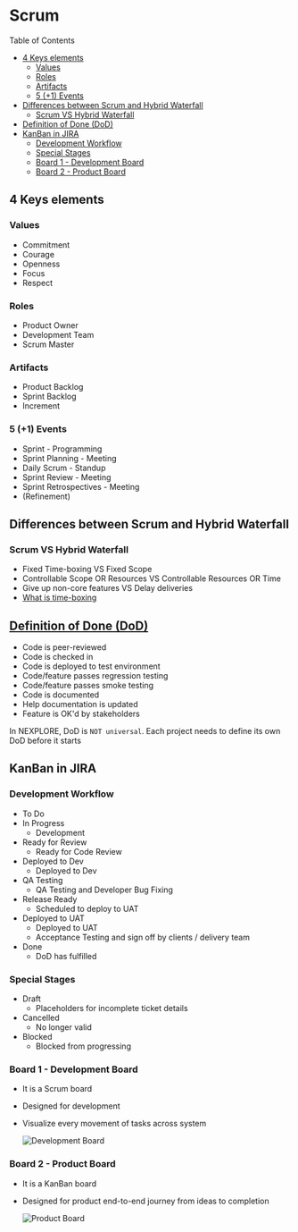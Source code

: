# Scrum <!-- omit in toc -->

Table of Contents

- [4 Keys elements](#4-keys-elements)
  - [Values](#values)
  - [Roles](#roles)
  - [Artifacts](#artifacts)
  - [5 (+1) Events](#5-1-events)
- [Differences between Scrum and Hybrid Waterfall](#differences-between-scrum-and-hybrid-waterfall)
  - [Scrum VS Hybrid Waterfall](#scrum-vs-hybrid-waterfall)
- [Definition of Done (DoD)](#definition-of-done-dod)
- [KanBan in JIRA](#kanban-in-jira)
  - [Development Workflow](#development-workflow)
  - [Special Stages](#special-stages)
  - [Board 1 - Development Board](#board-1---development-board)
  - [Board 2 - Product Board](#board-2---product-board)

## 4 Keys elements

### Values

- Commitment
- Courage
- Openness
- Focus
- Respect

### Roles

- Product Owner
- Development Team
- Scrum Master

### Artifacts

- Product Backlog
- Sprint Backlog
- Increment

### 5 (+1) Events

- Sprint - Programming
- Sprint Planning - Meeting
- Daily Scrum - Standup
- Sprint Review - Meeting
- Sprint Retrospectives - Meeting
- (Refinement)

## Differences between Scrum and Hybrid Waterfall

### Scrum VS Hybrid Waterfall

- Fixed Time-boxing VS Fixed Scope
- Controllable Scope OR Resources VS Controllable Resources OR Time
- Give up non-core features VS Delay deliveries
- [What is time-boxing](https://www.scruminc.com/what-is-timeboxing "https://www.scruminc.com/what-is-timeboxing")

## [Definition of Done (DoD)](https://www.productplan.com/learn/agile-definition-of-done/#:~:text=Defining%20the%20definition%20of%20done,progress%E2%80%9D%20to%20%E2%80%9Cdone.%E2%80%9D "https://www.productplan.com/learn/agile-definition-of-done/#:~:text=Defining%20the%20definition%20of%20done,progress%E2%80%9D%20to%20%E2%80%9Cdone.%E2%80%9D")

- Code is peer-reviewed
- Code is checked in
- Code is deployed to test environment
- Code/feature passes regression testing
- Code/feature passes smoke testing
- Code is documented
- Help documentation is updated
- Feature is OK'd by stakeholders

In NEXPLORE, DoD is `NOT universal`. Each project needs to define its own DoD before it starts

## KanBan in JIRA

### Development Workflow

- To Do
- In Progress
  - Development
- Ready for Review
  - Ready for Code Review
- Deployed to Dev
  - Deployed to Dev
- QA Testing
  - QA Testing and Developer Bug Fixing
- Release Ready
  - Scheduled to deploy to UAT
- Deployed to UAT
  - Deployed to UAT
  - Acceptance Testing and sign off by clients / delivery team
- Done
  - DoD has fulfilled

### Special Stages

- Draft
  - Placeholders for incomplete ticket details
- Cancelled
  - No longer valid
- Blocked
  - Blocked from progressing

### Board 1 - Development Board

- It is a Scrum board
- Designed for development
- Visualize every movement of tasks across system

  ![Development Board](https://github.com/adamwan-nexplore/guidebook-nxp-hk/assets/124669872/2f12dc3a-07d3-4fdd-9a55-1b33694a6b5c)

### Board 2 - Product Board

- It is a KanBan board
- Designed for product end-to-end journey from ideas to completion

  ![Product Board](https://github.com/adamwan-nexplore/guidebook-nxp-hk/assets/124669872/26caa680-e86c-4d10-981c-c958736b4571)
